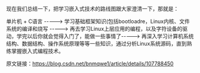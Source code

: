 现在我们总结一下，把学习嵌入式技术的路线图跟大家澄清一下，那就是：

单片机 + C语言 -----> 学习基础框架知识(包括bootloadre，Linux内核、文件系统的编译和烧写 -----> 再去学习Linux上层应用的编程，以及字符设备的驱动，学完以后你就会觉得入门了，能做一些事情了-----> 再深入学习计算机系统结构、数据结构、操作系统原理等等一些知识，通过分析Linux系统源码，直到熟练掌握嵌入式编程技术。

原文链接：https://blog.csdn.net/bnmqwe1/article/details/107788450